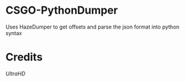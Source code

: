 # CSGO-PythonDumper
Uses HazeDumper to get offsets and parse the json format into python syntax

# Credits
_UltraHD_
